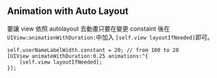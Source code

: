 Animation with Auto Layout
---------------------------

要讓 view 依照 autolayout 去動畫只要在變更 constaint 後在 `UIView:animationWithDuration:`中加入 `[self.view layoutIfNeeded]`即可。

```  objc
self.userNameLabelWidth.constant = 20; // from 100 to 20
[UIView animateWithDuration:0.25 animations:^{
	[self.view layoutIfNeeded];
}];
```